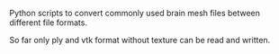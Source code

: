 Python scripts to convert commonly used brain mesh files between different file formats.

So far only ply and vtk format without texture can be read and written.
